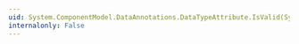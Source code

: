 ```yaml
---
uid: System.ComponentModel.DataAnnotations.DataTypeAttribute.IsValid(System.Object)
internalonly: False
---
```

